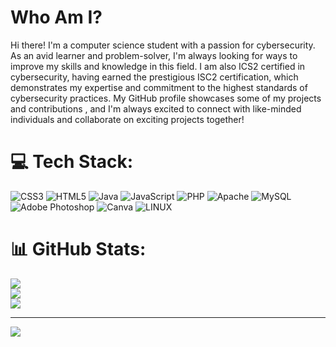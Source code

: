 
# Who Am I?
Hi there! I'm a computer science student with a passion for cybersecurity. As an avid learner and problem-solver, I'm always looking for ways to improve my skills and knowledge in this field. I am also ICS2 certified in cybersecurity, having earned the prestigious ISC2 certification, which demonstrates my expertise and commitment to the highest standards of cybersecurity practices. My GitHub profile showcases some of my projects and contributions , and I'm always excited to connect with like-minded individuals and collaborate on exciting projects together!


# 💻 Tech Stack:
![CSS3](https://img.shields.io/badge/css3-%231572B6.svg?style=for-the-badge&logo=css3&logoColor=white) ![HTML5](https://img.shields.io/badge/html5-%23E34F26.svg?style=for-the-badge&logo=html5&logoColor=white) ![Java](https://img.shields.io/badge/java-%23ED8B00.svg?style=for-the-badge&logo=java&logoColor=white) ![JavaScript](https://img.shields.io/badge/javascript-%23323330.svg?style=for-the-badge&logo=javascript&logoColor=%23F7DF1E) ![PHP](https://img.shields.io/badge/php-%23777BB4.svg?style=for-the-badge&logo=php&logoColor=white) ![Apache](https://img.shields.io/badge/apache-%23D42029.svg?style=for-the-badge&logo=apache&logoColor=white) ![MySQL](https://img.shields.io/badge/mysql-%2300f.svg?style=for-the-badge&logo=mysql&logoColor=white) ![Adobe Photoshop](https://img.shields.io/badge/adobephotoshop-%2331A8FF.svg?style=for-the-badge&logo=adobephotoshop&logoColor=white) ![Canva](https://img.shields.io/badge/Canva-%2300C4CC.svg?style=for-the-badge&logo=Canva&logoColor=white) ![LINUX](https://img.shields.io/badge/Linux-FCC624?style=for-the-badge&logo=linux&logoColor=black)
# 📊 GitHub Stats:
![](https://github-readme-stats.vercel.app/api?username=0fficialNadeem&theme=dark&hide_border=false&include_all_commits=true&count_private=true)<br/>
![](https://github-readme-streak-stats.herokuapp.com/?user=0fficialNadeem&theme=dark&hide_border=false)<br/>
![](https://github-readme-stats.vercel.app/api/top-langs/?username=0fficialNadeem&theme=dark&hide_border=false&include_all_commits=true&count_private=true&layout=compact)

---
[![](https://visitcount.itsvg.in/api?id=0fficialNadeem&icon=0&color=0)](https://visitcount.itsvg.in)

<!-- Proudly created with GPRM ( https://gprm.itsvg.in ) -->

